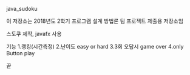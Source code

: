 java_sudoku

이 저장소는 2018년도 2학기 프로그램 설계 방법론 팀 프로젝트 제출용 저장소임

스도쿠 제작, javafx 사용

기능
1.랭킹(시간측정)
2.난이도 easy or hard 
3.3회 오답시 game over
4.only Button play

끝
